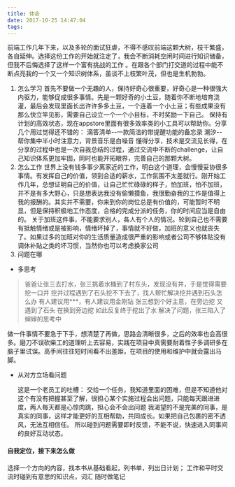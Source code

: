 ```yaml
---
title: 体会
date: 2017-10-25 14:47:04
tags: 
---
```

前端工作几年下来，以及多轮的面试狂虐，不得不感叹前端这颗大树，枝干繁盛，各自延伸。选择这份工作的开始就注定了，我会不断消耗空闲时间进行知识储备，但我不后悔选择了这样一个富有挑战的工作 。在跟各个部门打交道的过程中能不断点亮我的一个又一个知识树体系，虽谈不上枝繁叶茂，但也是生机勃勃。
1. 怎么学习
首先不要做一个无趣的人，保持好奇心很重要，好奇心是一种很强大内驱力，能够促成很多事情。先是一颗好奇的小土豆，随着你不断地培育浇灌，最后会发现里面长出许许多多土豆，一个连着一个小土豆；有些成果没有那么快立竿见影，需要自己设立一个一个小目标，不时奖励一下自己。
保持有计划的高效状态，现在appstore里面有很多效率类的小工具可以帮助你。分享几个用过觉得还不错的：
滴答清单--一款简洁的带提醒功能的备忘录
潮汐--帮你集中半小时注意力，背景音乐是白噪音
懂得分享，技术是交流见长得，在分享的过程中也是一次自我总结的过程，通过交流中不断的challenge，让自己知识体系更加牢固，同时也能开拓眼界，完善自己的那颗大树。
2. 怎么工作
世界上没有钱多事少离家近的工作，明白这个道理，会慢慢妥协很多事情。有发挥自己的价值，领到合适的薪水，工作氛围不太差就行。刚开始工作几年，总想证明自己的价值，让自己忙忙碌碌的样子，怕加班，怕不加班，并不是有多大野心，只是想表达我没有偷懒摸鱼，我很勤奋我的工作是值得上我的报酬的。其实并不需要，你来到你的岗位总是有价值的，可能暂时不明显，但是保持积极地工作态度，合格的完成分派的任务，你的时间应当是自由的。
关于加班这件事，不能要求别人，各人有个人的情况。轮到自己也不需要有抵触情绪或是被影响，情绪坏掉了，事情就不好做，加班的意义也就丧失了。如果过多的加班对你的生活质量造成很严重的影响或者公司不够体贴没有调休补贴之类的坏习惯，当然你也可以考虑换家公司
3. 问题在哪 
* 多思考
> 爸爸让张三去打水，张三挑着水桶到了村东头，发现没有井，于是觉得需要挖一口井
  挖井过程遇到了石头挖不下去了，找人帮忙解决挖井遇到石头怎么办
  有人建议用***，有人建议用金刚钻
  张三想到个好主意，在旁边挖
  又遇到了石头
  在换到旁边挖
  如此反复终于挖出了水
  解决了问题，张三陷入了婶婶的思考中

   做一件事情不要急于下手，想清楚了再做，思路会清晰很多，之后的效率也会高很多。磨刀不误砍柴工的道理听上去容易，实践在项目中真需要耐着性子多调研多在脑子里试误。高手间往往短时间看不出差距，在项目的使用和维护中就会露出马脚。

* 从对方立场看问题

   这是一个老员工的吐槽：
交给一个任务，我知道里面的困难，但是不知道他对这个有没有把握甚至了解，很担心某个实施过程会出问题，只能每天跟进进度，两人每天都是心惊肉跳，担心会不会出问题
我渴望的不是完美的同事，是真实的同事，这样才能更好的互相帮助，共同成长。如果把自己包裹的密不透风，无法互相信任。
所以碰到问题需要即时反馈，不能不说，快速进入同事间的良好互动状态。



#### 自我定位，接下来怎么做
   选择一个方向的内容，找本书从基础看起，列书单，列出日计划；
   工作和平时交流时碰到有意思的知识点，词汇 随时做笔记
